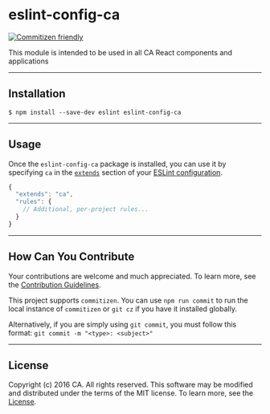 # eslint-config-ca
[![Commitizen friendly](https://img.shields.io/badge/commitizen-friendly-brightgreen.svg)](http://commitizen.github.io/cz-cli/)

This module is intended to be used in all CA React components and applications
************************************************************

## Installation
```
$ npm install --save-dev eslint eslint-config-ca
```
************************************************************

## Usage
Once the `eslint-config-ca` package is installed, you can use it by specifying `ca` in the [`extends`](http://eslint.org/docs/user-guide/configuring#extending-configuration-files) section of your [ESLint configuration](http://eslint.org/docs/user-guide/configuring).

```js
{
  "extends": "ca",
  "rules": {
    // Additional, per-project rules...
  }
}
```
************************************************************

## How Can You Contribute
Your contributions are welcome and much appreciated. To learn more, see the [Contribution Guidelines](https://github.com/CAAPIM/eslint-config-ca/blob/master/CONTRIBUTING.md).

This project supports `commitizen`. You can use `npm run commit` to run the local instance of `commitizen` or `git cz` if you have it installed globally.

Alternatively, if you are simply using `git commit`, you must follow this format:
`git commit -m "<type>: <subject>"`
************************************************************

## License
Copyright (c) 2016 CA. All rights reserved.
This software may be modified and distributed under the terms of the MIT license. To learn more, see the [License](https://github.com/CAAPIM/eslint-config-ca/blob/master/LICENSE.md).

